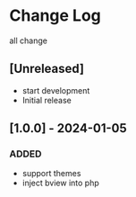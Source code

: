 # Change Log

all change
 

## [Unreleased]
- start development 
- Initial release

## [1.0.0] - 2024-01-05

### ADDED

- support themes
- inject bview into php
